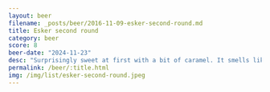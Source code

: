 ```yaml
---
layout: beer
filename: _posts/beer/2016-11-09-esker-second-round.md
title: Esker second round
category: beer
score: 8
beer-date: "2024-11-23"
desc: "Surprisingly sweet at first with a bit of caramel. It smells like a DIPA but it’s actually pretty light on taste without many big flavours. A beer to be enjoyed slowly"
permalink: /beer/:title.html
img: /img/list/esker-second-round.jpeg
---
```

